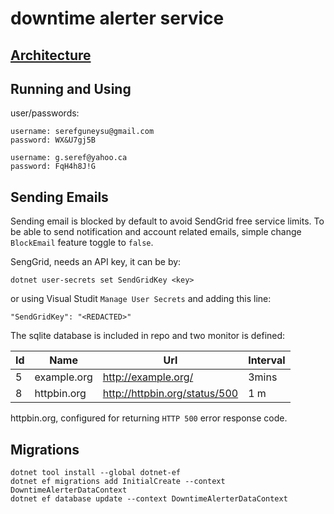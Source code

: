 # downtime alerter service

## [Architecture](ARCHITECTURE.md)

## Running and Using

user/passwords:

```
username: serefguneysu@gmail.com
password: WX&U7gj5B
```

```
username: g.seref@yahoo.ca
password: FqH4h8J!G
```


## Sending Emails

Sending email is blocked by default to avoid SendGrid free service limits.
To be able to send notification and account related emails, simple change `BlockEmail` feature toggle to `false`.

SengGrid, needs an API key, it can be by:

```
dotnet user-secrets set SendGridKey <key>
```

or using Visual Studit `Manage User Secrets` and adding this line:

```
"SendGridKey": "<REDACTED>"
```

The sqlite database is included in repo and two monitor is defined:

|Id|Name|Url|Interval|
|--|----|---|--------|
|5|example.org|http://example.org/|3mins|
|8|httpbin.org|http://httpbin.org/status/500|1 m|

httpbin.org, configured for returning `HTTP 500` error response code.


## Migrations

```
dotnet tool install --global dotnet-ef
dotnet ef migrations add InitialCreate --context DowntimeAlerterDataContext
dotnet ef database update --context DowntimeAlerterDataContext
```

